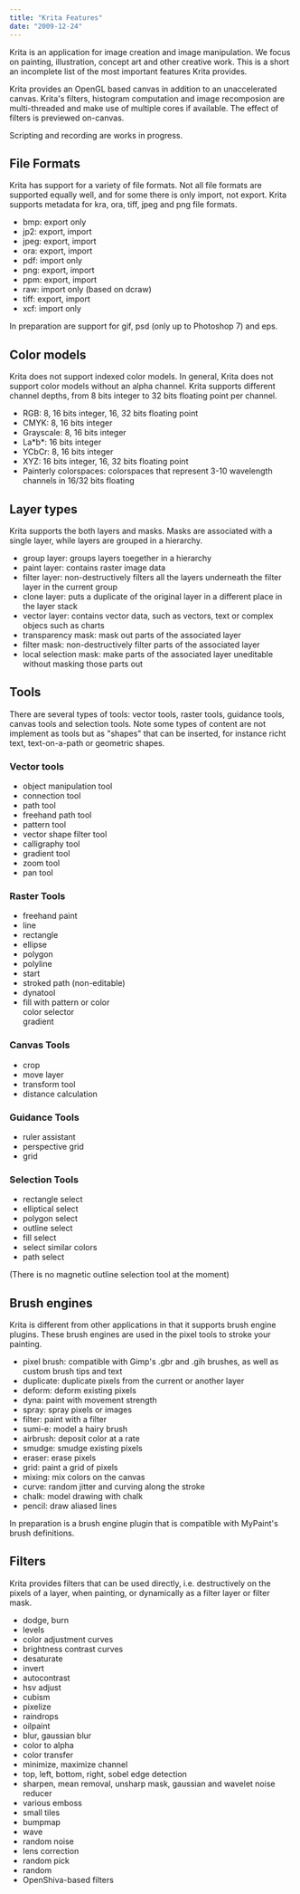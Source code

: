 ```yaml
---
title: "Krita Features"
date: "2009-12-24"
---
```


Krita is an application for image creation and image manipulation. We focus on painting, illustration, concept art and other creative work. This is a short an incomplete list of the most important features Krita provides. 

Krita provides an OpenGL based canvas in addition to an unaccelerated canvas. Krita's filters, histogram computation and image recomposion are multi-threaded and make use of multiple cores if available. The effect of filters is previewed on-canvas.

Scripting and recording are works in progress.

## File Formats

Krita has support for a variety of file formats. Not all file formats are supported equally well, and for some there is only import, not export. Krita supports metadata for kra, ora, tiff, jpeg and png file formats.

- bmp: export only
- jp2: export, import
- jpeg: export, import
- ora: export, import
- pdf: import only
- png: export, import
- ppm: export, import
- raw: import only (based on dcraw)
- tiff: export, import
- xcf: import only

In preparation are support for gif, psd (only up to Photoshop 7) and eps.

## Color models

Krita does not support indexed color models. In general, Krita does not support color models without an alpha channel. Krita supports different channel depths, from 8 bits integer to 32 bits floating point per channel.

- RGB: 8, 16 bits integer, 16, 32 bits floating point
- CMYK: 8, 16 bits integer
- Grayscale: 8, 16 bits integer
- La\*b\*: 16 bits integer
- YCbCr: 8, 16 bits integer
- XYZ: 16 bits integer, 16, 32 bits floating point
- Painterly colorspaces: colorspaces that represent 3-10 wavelength channels in 16/32 bits floating

## Layer types

Krita supports the both layers and masks. Masks are associated with a single layer, while layers are grouped in a hierarchy.

- group layer: groups layers toegether in a hierarchy
- paint layer: contains raster image data
- filter layer: non-destructively filters all the layers underneath the filter layer in the current group
- clone layer: puts a duplicate of the original layer in a different place in the layer stack
- vector layer: contains vector data, such as vectors, text or complex objecs such as charts
- transparency mask: mask out parts of the associated layer
- filter mask: non-destructively filter parts of the associated layer
- local selection mask: make parts of the associated layer uneditable without masking those parts out

## Tools

There are several types of tools: vector tools, raster tools, guidance tools, canvas tools and selection tools. Note some types of content are not implement as tools but as "shapes" that can be inserted, for instance richt text, text-on-a-path or geometric shapes.

### Vector tools

- object manipulation tool
- connection tool
- path tool
- freehand path tool
- pattern tool
- vector shape filter tool
- calligraphy tool
- gradient tool
- zoom tool
- pan tool

### Raster Tools

- freehand paint
- line
- rectangle
- ellipse
- polygon
- polyline
- start
- stroked path (non-editable)
- dynatool
- fill with pattern or color  
    color selector  
    gradient

### Canvas Tools

- crop
- move layer
- transform tool
- distance calculation

### Guidance Tools

- ruler assistant
- perspective grid
- grid

### Selection Tools

- rectangle select
- elliptical select
- polygon select
- outline select
- fill select
- select similar colors
- path select

(There is no magnetic outline selection tool at the moment)

## Brush engines

Krita is different from other applications in that it supports brush engine plugins. These brush engines are used in the pixel tools to stroke your painting.

- pixel brush: compatible with Gimp's .gbr and .gih brushes, as well as custom brush tips and text
- duplicate: duplicate pixels from the current or another layer
- deform: deform existing pixels
- dyna: paint with movement strength
- spray: spray pixels or images
- filter: paint with a filter
- sumi-e: model a hairy brush
- airbrush: deposit color at a rate
- smudge: smudge existing pixels
- eraser: erase pixels
- grid: paint a grid of pixels
- mixing: mix colors on the canvas
- curve: random jitter and curving along the stroke
- chalk: model drawing with chalk
- pencil: draw aliased lines

In preparation is a brush engine plugin that is compatible with MyPaint's brush definitions.

## Filters

Krita provides filters that can be used directly, i.e. destructively on the pixels of a layer, when painting, or dynamically as a filter layer or filter mask.

- dodge, burn
- levels
- color adjustment curves
- brightness contrast curves
- desaturate
- invert
- autocontrast
- hsv adjust
- cubism
- pixelize
- raindrops
- oilpaint
- blur, gaussian blur
- color to alpha
- color transfer
- minimize, maximize channel
- top, left, bottom, right, sobel edge detection
- sharpen, mean removal, unsharp mask, gaussian and wavelet noise reducer
- various emboss
- small tiles
- bumpmap
- wave
- random noise
- lens correction
- random pick
- random
- OpenShiva-based filters
